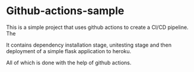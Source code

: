 # Github-actions-sample
This is a simple project that uses github actions to create a CI/CD pipeline. The 

It contains dependency installation stage, unitesting stage and then deployment of a simple flask application to heroku. 

All of which is done with the help of github actions.


